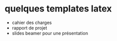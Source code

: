 # quelques templates latex

- cahier des charges
- rapport de projet
- slides beamer pour une présentation

